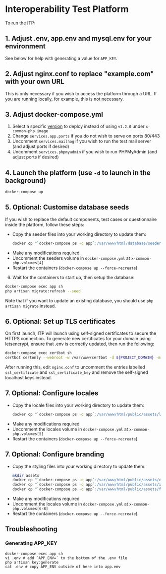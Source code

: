 # Interoperability Test Platform

To run the ITP:

## 1. Adjust .env, app.env and mysql.env for your environment

See below for help with generating a value for `APP_KEY`.

## 2. Adjust nginx.conf to replace "example.com" with your own URL

This is only necessary if you wish to access the platform through a URL. If you are running locally, for example, this is not necessary.

## 3. Adjust docker-compose.yml

1.  Select a specific
    [version](https://hub.docker.com/repository/docker/gsmainclusivetechlab/interop-test-platform/tags?page=1&ordering=last_updated&name=v)
    to deploy instead of using `v1.2.0` under `x-common-php.image`
2.  Change `services.app.ports` if you do not wish to serve on ports 80/443
3.  Uncomment `services.mailhog` if you wish to run the test mail server (and adjust ports if desired)
4.  Uncomment `services.phpmyadmin` if you wish to run PHPMyAdmin (and adjust ports if desired)

## 4. Launch the platform (use `-d` to launch in the background)

```bash
docker-compose up
```

## 5. Optional: Customise database seeds

If you wish to replace the default components, test cases or questionnaire inside the platform,
follow these steps:

- Copy the seeder files into your working directory to update them:
  ```bash
  docker cp "`docker-compose ps -q app`:/var/www/html/database/seeders" ./seeders
  ```
- Make any modifications required
- Uncomment the seeders volume in `docker-compose.yml` at `x-common-php.volumes[4]`
- Restart the containers (`docker-compose up --force-recreate`)

6. Wait for the containers to start up, then setup the database:

```bash
docker-compose exec app sh
php artisan migrate:refresh --seed
```

Note that if you want to update an existing database, you should use `php artisan migrate` instead.

## 6. Optional: Set up TLS certificates

On first launch, ITP will launch using self-signed certificates to secure
the HTTPS connection. To generate new certificates for your domain using
letsencrypt, ensure that .env is correctly updated, then run the following:

```bash
docker-compose exec certbot sh
certbot certonly --webroot -w /var/www/certbot -d ${PROJECT_DOMAIN} -m you@your-domain.com
```

After running this, edit `nginx.conf` to uncomment the entries labelled `ssl_certificate` and `ssl_certificate_key` and remove the self-signed localhost keys instead.

## 7. Optional: Configure locales

- Copy the locale files into your working directory to update them:
  ```bash
  docker cp "`docker-compose ps -q app`:/var/www/html/public/assets/locales" ./locales
  ```
- Make any modifications required
- Uncomment the locales volume in `docker-compose.yml` at `x-common-php.volumes[5]`
- Restart the containers (`docker-compose up --force-recreate`)

## 7. Optional: Configure branding

- Copy the styling files into your working directory to update them:
  ```bash
  mkdir assets
  docker cp "`docker-compose ps -q app`:/var/www/html/public/assets/css" ./assets/css
  docker cp "`docker-compose ps -q app`:/var/www/html/public/assets/images" ./assets/images
  docker cp "`docker-compose ps -q app`:/var/www/html/public/assets/fonts" ./assets/fonts
  ```
- Make any modifications required
- Uncomment the locales volume in `docker-compose.yml` at `x-common-php.volumes[6-8]`
- Restart the containers (`docker-compose up --force-recreate`)

## Troubleshooting

### Generating APP_KEY

```
docker-compose exec app sh
vi .env # add `APP_ENV=` to the bottom of the .env file
php artisan key:generate
cat .env # copy APP_ENV outside of here into app.env
```
